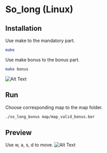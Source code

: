 # So_long (Linux)

## Installation

Use make to the mandatory part.

```bash
make
```
Use make bonus to the bonus part.

```bash
make bonus
```
![Alt Text](https://s10.gifyu.com/images/compil.gif)

## Run

Choose corresponding map to the map folder.

```bash
./so_long_bonus map/map_valid_bonus.ber
```

## Preview

Use w, a, s, d to move.
![Alt Text](https://s10.gifyu.com/images/gamec5168759fce88c90.gif)


